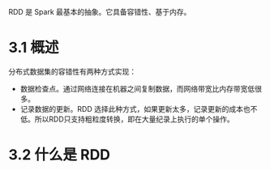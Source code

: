 RDD 是 Spark 最基本的抽象。它具备容错性、基于内存。

# 3.1 概述

分布式数据集的容错性有两种方式实现：

- 数据检查点。通过网络连接在机器之间复制数据，而网络带宽比内存带宽低很多。
- 记录数据的更新。RDD 选择此种方式，如果更新太多，记录更新的成本也不低。所以RDD只支持粗粒度转换，即在大量纪录上执行的单个操作。

# 3.2 什么是 RDD

